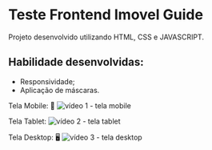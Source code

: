 # Teste Frontend Imovel Guide

Projeto desenvolvido utilizando HTML, CSS e JAVASCRIPT.

## Habilidade desenvolvidas:
* Responsividade;
* Aplicação de máscaras.

Tela Mobile: 📱
![vídeo 1 - tela mobile](midia/celular.gif)

Tela Tablet: 
![vídeo 2 - tela tablet](midia/tablet.gif)

Tela Desktop: 🖥️
![vídeo 3 - tela desktop](midia/desktop.gif)
